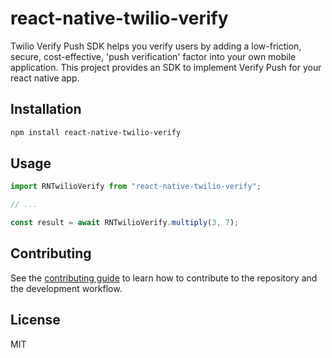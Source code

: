 # react-native-twilio-verify

Twilio Verify Push SDK helps you verify users by adding a low-friction, secure, cost-effective, 'push verification' factor into your own mobile application. This project provides an SDK to implement Verify Push for your react native app.

## Installation

```sh
npm install react-native-twilio-verify
```

## Usage

```js
import RNTwilioVerify from "react-native-twilio-verify";

// ...

const result = await RNTwilioVerify.multiply(3, 7);
```

## Contributing

See the [contributing guide](CONTRIBUTING.md) to learn how to contribute to the repository and the development workflow.

## License

MIT

